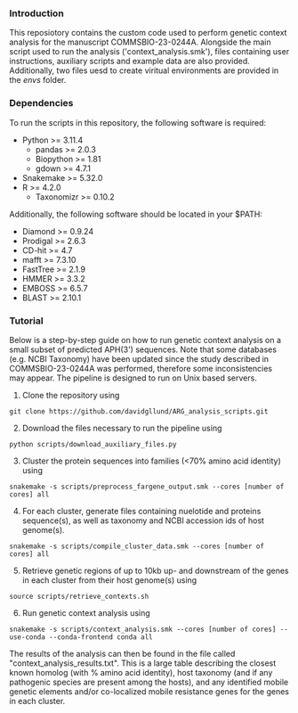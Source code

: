### Introduction
This reposiotory contains the custom code used to perform genetic context analysis for the manuscript COMMSBIO-23-0244A. Alongside the main script used to run the analysis ('context_analysis.smk'), files containing user instructions, auxiliary scripts and example data are also provided. Additionally, two files uesd to create viritual environments are provided in the *envs* folder.

### Dependencies
To run the scripts in this repository, the following software is required:
- Python >= 3.11.4
    - pandas >= 2.0.3
    - Biopython >= 1.81
    - gdown >= 4.7.1
- Snakemake >= 5.32.0
- R >= 4.2.0
    - Taxonomizr >= 0.10.2

Additionally, the following software should be located in your $PATH:
- Diamond >= 0.9.24
- Prodigal >= 2.6.3
- CD-hit >= 4.7
- mafft >= 7.3.10
- FastTree >= 2.1.9
- HMMER >= 3.3.2
- EMBOSS >= 6.5.7
- BLAST >= 2.10.1

### Tutorial
Below is a step-by-step guide on how to run genetic context analysis on a small subset of predicted APH(3') sequences. Note that some databases (e.g. NCBI Taxonomy) have been updated since the study described in COMMSBIO-23-0244A was performed, therefore some inconsistencies may appear. The pipeline is designed to run on Unix based servers.

1. Clone the repository using

```
git clone https://github.com/davidgllund/ARG_analysis_scripts.git
```

2. Download the files necessary to run the pipeline using

```
python scripts/download_auxiliary_files.py
```
    
3. Cluster the protein sequences into families (<70\% amino acid identity) using

```
snakemake -s scripts/preprocess_fargene_output.smk --cores [number of cores] all
```

4. For each cluster, generate files containing nuelotide and proteins sequence(s), as well as taxonomy and NCBI accession ids of host genome(s).

```
snakemake -s scripts/compile_cluster_data.smk --cores [number of cores] all
```

5. Retrieve genetic regions of up to 10kb up- and downstream of the genes in each cluster from their host genome(s) using 

```
source scripts/retrieve_contexts.sh
```

6. Run genetic context analysis using

```
snakemake -s scripts/context_analysis.smk --cores [number of cores] --use-conda --conda-frontend conda all
```

The results of the analysis can then be found in the file called "context_analysis_results.txt". This is a large table describing the closest known homolog (with \% amino acid identity), host taxonomy (and if any pathogenic species are present among the hosts), and any identified mobile genetic elements and/or co-localized mobile resistance genes for the genes in each cluster.
